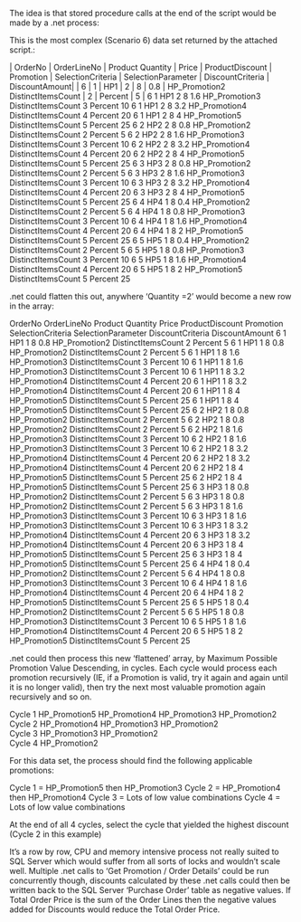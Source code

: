 The idea is that stored procedure calls at the end of the script would be made by a .net process:

This is the most complex (Scenario 6) data set returned by the attached script.:

| OrderNo |	OrderLineNo	| Product	Quantity | Price	| ProductDiscount |	Promotion	|	SelectionCriteria |	SelectionParameter | 	DiscountCriteria | DiscountAmount|
| 6 |	1	|	HP1	|	2 |	8	|	0.8	|	HP_Promotion2	DistinctItemsCount	| 2	|	Percent |	5 |
6		1			HP1		2			8		1.6				HP_Promotion3	DistinctItemsCount	3					Percent				10
6		1			HP1		2			8		3.2				HP_Promotion4	DistinctItemsCount	4					Percent				20
6		1			HP1		2			8		4				HP_Promotion5	DistinctItemsCount	5					Percent				25
6		2			HP2		2			8		0.8				HP_Promotion2	DistinctItemsCount	2					Percent				5
6		2			HP2		2			8		1.6				HP_Promotion3	DistinctItemsCount	3					Percent				10
6		2			HP2		2			8		3.2				HP_Promotion4	DistinctItemsCount	4					Percent				20
6		2			HP2		2			8		4				HP_Promotion5	DistinctItemsCount	5					Percent				25
6		3			HP3		2			8		0.8				HP_Promotion2	DistinctItemsCount	2					Percent				5
6		3			HP3		2			8		1.6				HP_Promotion3	DistinctItemsCount	3					Percent				10
6		3			HP3		2			8		3.2				HP_Promotion4	DistinctItemsCount	4					Percent				20
6		3			HP3		2			8		4				HP_Promotion5	DistinctItemsCount	5					Percent				25
6		4			HP4		1			8		0.4				HP_Promotion2	DistinctItemsCount	2					Percent				5
6		4			HP4		1			8		0.8				HP_Promotion3	DistinctItemsCount	3					Percent				10
6		4			HP4		1			8		1.6				HP_Promotion4	DistinctItemsCount	4					Percent				20
6		4			HP4		1			8		2				HP_Promotion5	DistinctItemsCount	5					Percent				25
6		5			HP5		1			8		0.4				HP_Promotion2	DistinctItemsCount	2					Percent				5
6		5			HP5		1			8		0.8				HP_Promotion3	DistinctItemsCount	3					Percent				10
6		5			HP5		1			8		1.6				HP_Promotion4	DistinctItemsCount	4					Percent				20
6		5			HP5		1			8		2				HP_Promotion5	DistinctItemsCount	5					Percent				25

.net could flatten this out, anywhere ‘Quantity =2’ would become a new row in the array:


OrderNo	OrderLineNo	Product	Quantity	Price	ProductDiscount	Promotion		SelectionCriteria	SelectionParameter	DiscountCriteria	DiscountAmount
6		1			HP1		1			8		0.8				HP_Promotion2	DistinctItemsCount	2					Percent				5
6		1			HP1		1			8		0.8				HP_Promotion2	DistinctItemsCount	2					Percent				5
6		1			HP1		1			8		1.6				HP_Promotion3	DistinctItemsCount	3					Percent				10
6		1			HP1		1			8		1.6				HP_Promotion3	DistinctItemsCount	3					Percent				10
6		1			HP1		1			8		3.2				HP_Promotion4	DistinctItemsCount	4					Percent				20
6		1			HP1		1			8		3.2				HP_Promotion4	DistinctItemsCount	4					Percent				20
6		1			HP1		1			8		4				HP_Promotion5	DistinctItemsCount	5					Percent				25
6		1			HP1		1			8		4				HP_Promotion5	DistinctItemsCount	5					Percent				25
6		2			HP2		1			8		0.8				HP_Promotion2	DistinctItemsCount	2					Percent				5
6		2			HP2		1			8		0.8				HP_Promotion2	DistinctItemsCount	2					Percent				5
6		2			HP2		1			8		1.6				HP_Promotion3	DistinctItemsCount	3					Percent				10
6		2			HP2		1			8		1.6				HP_Promotion3	DistinctItemsCount	3					Percent				10
6		2			HP2		1			8		3.2				HP_Promotion4	DistinctItemsCount	4					Percent				20
6		2			HP2		1			8		3.2				HP_Promotion4	DistinctItemsCount	4					Percent				20
6		2			HP2		1			8		4				HP_Promotion5	DistinctItemsCount	5					Percent				25
6		2			HP2		1			8		4				HP_Promotion5	DistinctItemsCount	5					Percent				25
6		3			HP3		1			8		0.8				HP_Promotion2	DistinctItemsCount	2					Percent				5
6		3			HP3		1			8		0.8				HP_Promotion2	DistinctItemsCount	2					Percent				5
6		3			HP3		1			8		1.6				HP_Promotion3	DistinctItemsCount	3					Percent				10
6		3			HP3		1			8		1.6				HP_Promotion3	DistinctItemsCount	3					Percent				10
6		3			HP3		1			8		3.2				HP_Promotion4	DistinctItemsCount	4					Percent				20
6		3			HP3		1			8		3.2				HP_Promotion4	DistinctItemsCount	4					Percent				20
6		3			HP3		1			8		4				HP_Promotion5	DistinctItemsCount	5					Percent				25
6		3			HP3		1			8		4				HP_Promotion5	DistinctItemsCount	5					Percent				25
6		4			HP4		1			8		0.4				HP_Promotion2	DistinctItemsCount	2					Percent				5
6		4			HP4		1			8		0.8				HP_Promotion3	DistinctItemsCount	3					Percent				10
6		4			HP4		1			8		1.6				HP_Promotion4	DistinctItemsCount	4					Percent				20
6		4			HP4		1			8		2				HP_Promotion5	DistinctItemsCount	5					Percent				25
6		5			HP5		1			8		0.4				HP_Promotion2	DistinctItemsCount	2					Percent				5
6		5			HP5		1			8		0.8				HP_Promotion3	DistinctItemsCount	3					Percent				10
6		5			HP5		1			8		1.6				HP_Promotion4	DistinctItemsCount	4					Percent				20
6		5			HP5		1			8		2				HP_Promotion5	DistinctItemsCount	5					Percent				25


.net could then process this new ‘flattened’ array, by Maximum Possible Promotion Value Descending, in cycles. Each cycle would process each promotion recursively (IE, if a Promotion is valid, try it again and again until it is no longer valid), then try the next most valuable promotion again recursively and so on.

Cycle 1	HP_Promotion5	HP_Promotion4	HP_Promotion3	HP_Promotion2
Cycle 2	HP_Promotion4	HP_Promotion3	HP_Promotion2	
Cycle 3	HP_Promotion3	HP_Promotion2		
Cycle 4	HP_Promotion2	 	 	 

For this data set, the process should find the following applicable promotions:

Cycle 1 = HP_Promotion5 then HP_Promotion3
Cycle 2 = HP_Promotion4 then HP_Promotion4
Cycle 3 = Lots of low value combinations
Cycle 4 = Lots of low value combinations

At the end of all 4 cycles, select the cycle that yielded the highest discount (Cycle 2 in this example)

It’s a row by row, CPU and memory intensive process not really suited to SQL Server which would suffer from all sorts of locks and wouldn’t scale well. Multiple .net calls to ‘Get Promotion / Order Details’ could be run concurrently though, discounts calculated by these .net calls could then be written back to the SQL Server ‘Purchase Order’ table as negative values. If Total Order Price is the sum of the Order Lines then the negative values added for Discounts would reduce the Total Order Price.
